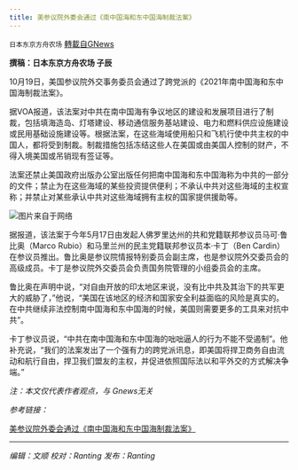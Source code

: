 ```yaml
---
title: 美参议院外委会通过《南中国海和东中国海制裁法案》
---
```

`日本东京方舟农场` [轉載自GNews](https://gnews.org/zh-hans/1606803/)

**撰稿：日本东京方舟农场 子辰**

10月19日，美国参议院外交事务委员会通过了跨党派的《2021年南中国海和东中国海制裁法案》。

据VOA报道，该法案对中共在南中国海有争议地区的建设和发展项目进行了制裁，包括填海造岛、灯塔建设、移动通信服务基站建设、电力和燃料供应设施建设或民用基础设施建设等。根据法案，在这些海域使用船只和飞机行使中共主权的中国人，都将受到制裁。制裁措施包括冻结这些人在美国或由美国人控制的财产，不得入境美国或吊销现有签证等。

法案还禁止美国政府出版办公室出版任何把南中国海和东中国海称为中共的一部分的文件；禁止为在这些海域的某些投资提供便利；不承认中共对这些海域的主权宣称；并禁止对某些承认中共对这些海域拥有主权的国家提供援助等。

![](https://assets.gnews.org/wp-content/uploads/2021/10/微信图片_20211020230508.png)图片来自于网络

据报道，该法案于今年5月17日由发起人佛罗里达州的共和党籍联邦参议员马可·鲁比奥（Marco Rubio）和马里兰州的民主党籍联邦参议员本·卡丁（Ben Cardin）在参议员推出。鲁比奥是参议院情报特别委员会副主席，也是参议院外交委员会的高级成员。卡丁是参议院外交委员会负责国务院管理的小组委员会的主席。

鲁比奥在声明中说，“对自由开放的印太地区来说，没有比中共及其治下的共军更大的威胁了，”他说，“美国在该地区的经济和国家安全利益面临的风险是真实的。在中共继续非法控制南中国海和东中国海的时候，美国则需要更多的工具来对抗中共”。

卡丁参议员说，“中共在南中国海和东中国海的咄咄逼人的行为不能不受遏制”。他补充说，“我们的法案发出了一个强有力的跨党派讯息，即美国将捍卫商务自由流动和航行自由，捍卫我们盟友的主权，并促进依照国际法以和平外交的方式解决争端。”

*注：本文仅代表作者观点，与 Gnews无关*

*参考链接：*

[美参议院外委会通过《南中国海和东中国海制裁法案》](https://www.voachinese.com/a/Senate-bill-south-china-sea-east-china-sea-20211019/6277474.html)

* * *

*编辑：文顺 校对：Ranting 发布：Ranting*
